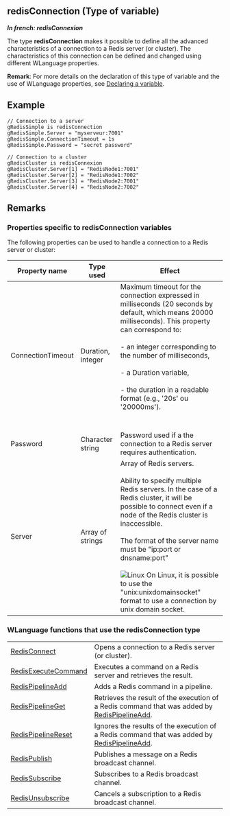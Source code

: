 
## redisConnection (Type of variable)

***In french: redisConnexion***
				



<a name="XUse"></a>
<a name="Use"></a>
<a name="description"></a>
The type **redisConnection** makes it possible to define all the advanced characteristics of a connection to a Redis server (or cluster). The characteristics of this connection can be defined and changed using different WLanguage properties. 

**Remark**: For more details on the declaration of this type of variable and the use of WLanguage properties, see [Declaring a variable](../Motscles/1514032.md).
<a name="Example1"></a>
<a name="sample_code"></a>

## Example


```wl
// Connection to a server
gRedisSimple is redisConnection
gRedisSimple.Server = "myserveur:7001"
gRedisSimple.ConnectionTimeout = 1s
gRedisSimple.Password = "secret password"
```

```wl
// Connection to a cluster 
gRedisCluster is redisConnexion
gRedisCluster.Server[1] = "RedisNode1:7001"
gRedisCluster.Server[2] = "RedisNode1:7002"
gRedisCluster.Server[3] = "RedisNode2:7001"
gRedisCluster.Server[4] = "RedisNode2:7002"
```

<a name="NOTE0"></a>

## Remarks
<a name="NOTE0_1"></a>


### Properties specific to redisConnection variables
<a name="properties_specific_redisconnection_variables_ELTPARAGRAPHE000028"></a>

The following properties can be used to handle a connection to a Redis server or cluster:

| Property name | Type used | Effect |
| --- | --- | --- |
| ConnectionTimeout | Duration, integer | Maximum timeout for the connection expressed in milliseconds (20 seconds by default, which means 20000 milliseconds). This property can correspond to: <br><br>- an integer corresponding to the number of milliseconds,<br><br>- a Duration variable,<br><br>- the duration in a readable format (e.g., '20s' ou '20000ms'). <br><br><br> |
| Password | Character string | Password used if a the connection to a Redis server requires authentication. |
| Server | Array of strings | Array of Redis servers.<br><br>Ability to specify multiple Redis servers. In the case of a Redis cluster, it will be possible to connect even if a node of the Redis cluster is inaccessible.<br><br>The format of the server name must be "ip:port or dnsname:port"<br><br>![Linux](https://doc.pcsoft.fr/ext/images/us/LX.png) On Linux, it is possible to use the "unix:unixdomainsocket" format to use a connection by unix domain socket. |


<a name="NOTE0_2"></a>


### WLanguage functions that use the redisConnection type
<a name="wlanguage_functions_that_use_the_redisconnection_type_ELTPARAGRAPHE000072"></a>




|   |   |
| --- | --- |
| [RedisConnect](../WDLang4/1000023530.md) | Opens a connection to a Redis server (or cluster). |
| [RedisExecuteCommand](../WDLang4/1000023541.md) | Executes a command on a Redis server and retrieves the result. |
| [RedisPipelineAdd](../WDLang4/1000023542.md) | Adds a Redis command in a pipeline. |
| [RedisPipelineGet](../WDLang4/1000023543.md) | Retrieves the result of the execution of a Redis command that was added by [RedisPipelineAdd](../WDLang4/1000023542.md). |
| [RedisPipelineReset](../WDLang4/1000023549.md) | Ignores the results of the execution of a Redis command that was added by [RedisPipelineAdd](../WDLang4/1000023542.md). |
| [RedisPublish](../WDLang4/1000023551.md) | Publishes a message on a Redis broadcast channel. |
| [RedisSubscribe](../WDLang4/1000023552.md) | Subscribes to a Redis broadcast channel. |
| [RedisUnsubscribe](../WDLang4/1000023553.md) | Cancels a subscription to a Redis broadcast channel. |






